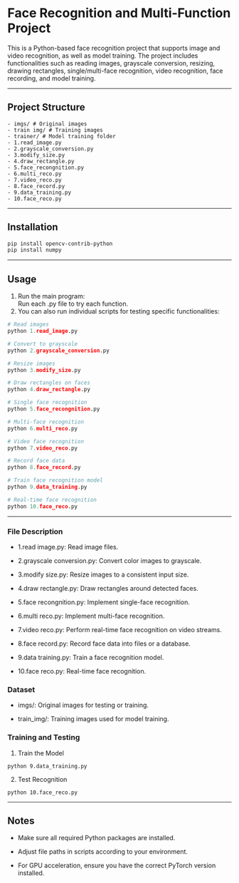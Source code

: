 # Face Recognition and Multi-Function Project

This is a Python-based face recognition project that supports image and video recognition, as well as model training. The project includes functionalities such as reading images, grayscale conversion, resizing, drawing rectangles, single/multi-face recognition, video recognition, face recording, and model training.

---

## Project Structure
```
- imgs/ # Original images
- train img/ # Training images
- trainer/ # Model training folder
- 1.read_image.py
- 2.grayscale_conversion.py
- 3.modify_size.py
- 4.draw_rectangle.py
- 5.face_recongnition.py
- 6.multi_reco.py
- 7.video_reco.py
- 8.face_record.py
- 9.data_training.py
- 10.face_reco.py
```

---

## Installation

```bash
pip install opencv-contrib-python
pip install numpy
```
---

## Usage

1. Run the main program:  
Run each .py file to try each function.  
2. You can also run individual scripts for testing specific functionalities:
```python
# Read images
python 1.read_image.py

# Convert to grayscale
python 2.grayscale_conversion.py

# Resize images
python 3.modify_size.py

# Draw rectangles on faces
python 4.draw_rectangle.py

# Single face recognition
python 5.face_recongnition.py

# Multi-face recognition
python 6.multi_reco.py

# Video face recognition
python 7.video_reco.py

# Record face data
python 8.face_record.py

# Train face recognition model
python 9.data_training.py

# Real-time face recognition
python 10.face_reco.py
```
---

### File Description

- 1.read image.py: Read image files.

- 2.grayscale conversion.py: Convert color images to grayscale.

- 3.modify size.py: Resize images to a consistent input size.

- 4.draw rectangle.py: Draw rectangles around detected faces.

- 5.face recongnition.py: Implement single-face recognition.

- 6.multi reco.py: Implement multi-face recognition.

- 7.video reco.py: Perform real-time face recognition on video streams.

- 8.face record.py: Record face data into files or a database.

- 9.data training.py: Train a face recognition model.

- 10.face reco.py: Real-time face recognition.

### Dataset

- imgs/: Original images for testing or training.

- train_img/: Training images used for model training.

### Training and Testing
1. Train the Model
```
python 9.data_training.py
```
2. Test Recognition
```
python 10.face_reco.py
```
---
## Notes

- Make sure all required Python packages are installed.

- Adjust file paths in scripts according to your environment.

- For GPU acceleration, ensure you have the correct PyTorch version installed.
